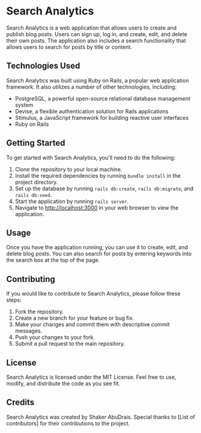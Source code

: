 <!DOCTYPE html>
<html lang="en">
<head>
  <meta charset="UTF-8">
</head>
<body>
  <h1>Search Analytics</h1>
  <p>Search Analytics is a web application that allows users to create and publish blog posts. Users can sign up, log in, and create, edit, and delete their own posts. The application also includes a search functionality that allows users to search for posts by title or content.</p>
  <h2>Technologies Used</h2>
  <p>Search Analytics was built using Ruby on Rails, a popular web application framework. It also utilizes a number of other technologies, including:</p>
  <ul>
    <li>PostgreSQL, a powerful open-source relational database management system</li>
    <li>Devise, a flexible authentication solution for Rails applications</li>
    <li>Stimulus, a JavaScript framework for building reactive user interfaces</li>
    <li>Ruby on Rails</li>
  </ul>
  <h2>Getting Started</h2>
  <p>To get started with Search Analytics, you'll need to do the following:</p>
  <ol>
    <li>Clone the repository to your local machine.</li>
    <li>Install the required dependencies by running <code>bundle install</code> in the project directory.</li>
    <li>Set up the database by running <code>rails db:create</code>, <code>rails db:migrate</code>, and <code>rails db:seed</code>.</li>
    <li>Start the application by running <code>rails server</code>.</li>
    <li>Navigate to <a href="http://localhost:3000">http://localhost:3000</a> in your web browser to view the application.</li>
  </ol>
  <h2>Usage</h2>
  <p>Once you have the application running, you can use it to create, edit, and delete blog posts. You can also search for posts by entering keywords into the search box at the top of the page.</p>
  <h2>Contributing</h2>
  <p>If you would like to contribute to Search Analytics, please follow these steps:</p>
  <ol>
    <li>Fork the repository.</li>
    <li>Create a new branch for your feature or bug fix.</li>
    <li>Make your changes and commit them with descriptive commit messages.</li>
    <li>Push your changes to your fork.</li>
    <li>Submit a pull request to the main repository.</li>
  </ol>
  <h2>License</h2>
  <p>Search Analytics is licensed under the MIT License. Feel free to use, modify, and distribute the code as you see fit.</p>
  <h2>Credits</h2>
  <p>Search Analytics was created by Shaker AbuDrais. Special thanks to [List of contributors] for their contributions to the project.</p>
</body>
</html>
